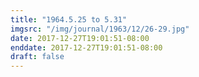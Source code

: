 ```yaml
---
title: "1964.5.25 to 5.31"
imgsrc: "/img/journal/1963/12/26-29.jpg"
date: 2017-12-27T19:01:51-08:00
enddate: 2017-12-27T19:01:51-08:00
draft: false
---
```


<!-- fix pre-formatted input -->
